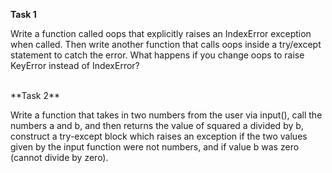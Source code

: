 **Task 1**

Write a function called oops that explicitly raises an IndexError exception when called. Then write another function that calls oops inside a try/except state­ment to catch the error. What happens if you change oops to raise KeyError instead of IndexError?

 
<br />
**Task 2**

Write a function that takes in two numbers from the user via input(), call the numbers a and b, and then returns the value of squared a divided by b, construct a try-except block which raises an exception if the two values given by the input function were not numbers, and if value b was zero (cannot divide by zero).    
